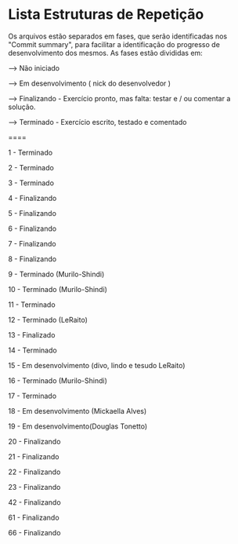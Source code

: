 Lista Estruturas de Repetição
====

Os arquivos estão separados em fases, que serão identificadas nos "Commit summary", para facilitar a identificação do progresso de desenvolvimento dos mesmos. As fases estão divididas em:

--> Não iniciado

--> Em desenvolvimento ( nick do desenvolvedor )

--> Finalizando - Exercício pronto, mas falta: testar e / ou comentar a solução.

--> Terminado - Exercício escrito, testado e comentado


====

1 - Terminado

2 - Terminado

3 - Terminado

4 - Finalizando

5 - Finalizando

6 - Finalizando 

7 - Finalizando 

8 - Finalizando

9 - Terminado (Murilo-Shindi)

10 - Terminado (Murilo-Shindi)

11 - Terminado

12 - Terminado (LeRaito)

13 - Finalizado

14 - Terminado

15 - Em desenvolvimento (divo, lindo e tesudo LeRaito)

16 - Terminado (Murilo-Shindi)

17 - Terminado

18 - Em desenvolvimento (Mickaella Alves)

19 - Em desenvolvimento(Douglas Tonetto)

20 - Finalizando

21 - Finalizando

22 - Finalizando

23 - Finalizando

42 - Finalizando

61 - Finalizando

66 - Finalizando
